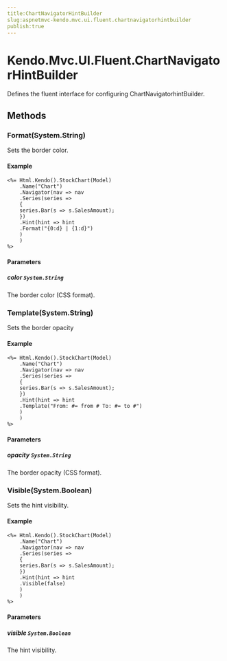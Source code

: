 ```yaml
---
title:ChartNavigatorHintBuilder
slug:aspnetmvc-kendo.mvc.ui.fluent.chartnavigatorhintbuilder
publish:true
---
```


# Kendo.Mvc.UI.Fluent.ChartNavigatorHintBuilder
Defines the fluent interface for configuring ChartNavigatorhintBuilder.



## Methods

### Format(System.String)
Sets the border color.

#### Example

    <%= Html.Kendo().StockChart(Model)
        .Name("Chart")
        .Navigator(nav => nav
        .Series(series =>
        {
        series.Bar(s => s.SalesAmount);
        })
        .Hint(hint => hint
        .Format("{0:d} | {1:d}")
        )
        )
    %>
        


#### Parameters

##### color `System.String`
The border color (CSS format).




### Template(System.String)
Sets the border opacity

#### Example

    <%= Html.Kendo().StockChart(Model)
        .Name("Chart")
        .Navigator(nav => nav
        .Series(series =>
        {
        series.Bar(s => s.SalesAmount);
        })
        .Hint(hint => hint
        .Template("From: #= from # To: #= to #")
        )
        )
    %>
        


#### Parameters

##### opacity `System.String`
The border opacity (CSS format).




### Visible(System.Boolean)
Sets the hint visibility.

#### Example

    <%= Html.Kendo().StockChart(Model)
        .Name("Chart")
        .Navigator(nav => nav
        .Series(series =>
        {
        series.Bar(s => s.SalesAmount);
        })
        .Hint(hint => hint
        .Visible(false)
        )
        )
    %>
        


#### Parameters

##### visible `System.Boolean`
The hint visibility.





